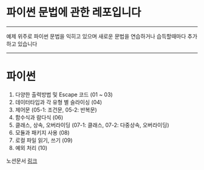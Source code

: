 # 파이썬 문법에 관한 레포입니다
---
예제 위주로 파이썬 문법을 익히고 있으며 새로운 문법을 연습하거나 습득할때마다 추가하고 있습니다

---
# 파이썬 

1. 다양한 출력방법 및 Escape 코드 (01 ~ 03)
2. 데이터타입과 각 유형 별 슬라이싱 (04)
3. 제어문 (05-1: 조건문, 05-2: 반복문)
4. 함수식과 람다식 (06)
5. 클래스, 상속, 오버라이딩 (07-1: 클래스, 07-2: 다중상속, 오버라이딩)
6. 모듈과 패키지 사용 (08)
7. 로컬 파일 읽기, 쓰기 (09)
8. 예외 처리 (10)

노션문서 [링크](https://www.notion.so/be59ca3d345b4002881c474155c9c5f6)
